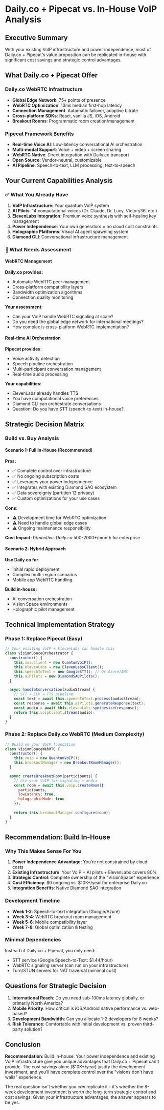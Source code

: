 # Daily.co + Pipecat vs. In-House VoIP Analysis

## Executive Summary
With your existing VoIP infrastructure and power independence, most of Daily.co + Pipecat's value proposition can be replicated in-house with significant cost savings and strategic control advantages.

## What Daily.co + Pipecat Offer

### Daily.co WebRTC Infrastructure
- **Global Edge Network**: 75+ points of presence
- **WebRTC Optimization**: 13ms median first-hop latency
- **Connection Management**: Automatic failover, adaptive bitrate
- **Cross-platform SDKs**: React, vanilla JS, iOS, Android
- **Breakout Rooms**: Programmatic room creation/management

### Pipecat Framework Benefits
- **Real-time Voice AI**: Low-latency conversational AI orchestration
- **Multi-modal Support**: Voice + video + screen sharing
- **WebRTC Native**: Direct integration with Daily.co transport
- **Open Source**: Vendor-neutral, customizable
- **AI Pipeline**: Speech-to-text, LLM processing, text-to-speech

## Your Current Capabilities Analysis

### ✅ What You Already Have
1. **VoIP Infrastructure**: Your quantum VoIP system
2. **AI Pilots**: 14 computational voices (Dr. Claude, Dr. Lucy, Victory36, etc.)
3. **ElevenLabs Integration**: Premium voice synthesis with self-healing key management
4. **Power Independence**: Your own generators = no cloud cost constraints
5. **Holographic Platforms**: Visual AI agent spawning system
6. **Diamond CLI**: Conversational infrastructure management

### 🤔 What Needs Assessment

#### WebRTC Management
**Daily.co provides:**
- Automatic WebRTC peer management
- Cross-platform compatibility layers
- Bandwidth optimization algorithms
- Connection quality monitoring

**Your assessment:**
- Can your VoIP handle WebRTC signaling at scale?
- Do you need the global edge network for international meetings?
- How complex is cross-platform WebRTC implementation?

#### Real-time AI Orchestration
**Pipecat provides:**
- Voice activity detection
- Speech pipeline orchestration
- Multi-participant conversation management
- Real-time audio processing

**Your capabilities:**
- ElevenLabs already handles TTS
- You have computational voice preferences
- Diamond CLI can orchestrate conversations
- Question: Do you have STT (speech-to-text) in-house?

## Strategic Decision Matrix

### Build vs. Buy Analysis

#### Scenario 1: Full In-House (Recommended)
**Pros:**
- ✅ Complete control over infrastructure
- ✅ No ongoing subscription costs
- ✅ Leverages your power independence
- ✅ Integrates with existing Diamond SAO ecosystem
- ✅ Data sovereignty (partition 12 privacy)
- ✅ Custom optimizations for your use cases

**Cons:**
- ⚠️ Development time for WebRTC optimization
- ⚠️ Need to handle global edge cases
- ⚠️ Ongoing maintenance responsibility

**Cost Impact:** $0/month vs. Daily.co ~$500-2000+/month for enterprise

#### Scenario 2: Hybrid Approach
**Use Daily.co for:**
- Initial rapid deployment
- Complex multi-region scenarios
- Mobile app WebRTC handling

**Build in-house:**
- AI conversation orchestration
- Vision Space environments
- Holographic pilot management

## Technical Implementation Strategy

### Phase 1: Replace Pipecat (Easy)
```javascript
// Your existing VoIP + ElevenLabs can handle this
class VisionSpaceOrchestrator {
  constructor() {
    this.voipClient = new QuantumVoIP();
    this.elevenLabs = new ElevenLabsClient();
    this.speechToText = new GoogleSTT(); // Or Azure/AWS
    this.aiPilots = new DiamondSAOPilots();
  }

  async handleConversation(audioStream) {
    // STT → LLM → TTS pipeline
    const text = await this.speechToText.process(audioStream);
    const response = await this.aiPilots.generateResponse(text);
    const audio = await this.elevenLabs.synthesize(response);
    return this.voipClient.stream(audio);
  }
}
```

### Phase 2: Replace Daily.co WebRTC (Medium Complexity)
```javascript
// Build on your VoIP foundation
class VisionSpaceWebRTC {
  constructor() {
    this.voip = new QuantumVoIP();
    this.breakoutManager = new BreakoutRoomManager();
  }

  async createBreakoutRoom(participants) {
    // Use your VoIP for signaling + media
    const room = await this.voip.createRoom({
      participants,
      lowLatency: true,
      holographicMode: true
    });
    
    return this.breakoutManager.configure(room);
  }
}
```

## Recommendation: Build In-House

### Why This Makes Sense For You

1. **Power Independence Advantage**: You're not constrained by cloud costs
2. **Existing Infrastructure**: Your VoIP + AI pilots + ElevenLabs covers 80%
3. **Strategic Control**: Complete ownership of the "VisionSpace" experience
4. **Cost Efficiency**: $0 ongoing vs. $10K+/year for enterprise Daily.co
5. **Integration Benefits**: Native Diamond SAO integration

### Development Timeline
- **Week 1-2**: Speech-to-text integration (Google/Azure)
- **Week 3-4**: WebRTC breakout room management
- **Week 5-6**: Mobile compatibility layer
- **Week 7-8**: Global optimization & testing

### Minimal Dependencies
Instead of Daily.co + Pipecat, you only need:
- STT service (Google Speech-to-Text: $1.44/hour)
- WebRTC signaling server (can run on your infrastructure)
- Turn/STUN servers for NAT traversal (minimal cost)

## Questions for Strategic Decision

1. **International Reach**: Do you need sub-100ms latency globally, or primarily North America?
2. **Mobile Priority**: How critical is iOS/Android native performance vs. web-based?
3. **Development Bandwidth**: Can you allocate 1-2 developers for 8 weeks?
4. **Risk Tolerance**: Comfortable with initial development vs. proven third-party solution?

## Conclusion

**Recommendation**: Build in-house. Your power independence and existing VoIP infrastructure give you unique advantages that Daily.co + Pipecat can't provide. The cost savings alone ($10K+/year) justify the development investment, and you'll have complete control over the "visions don't have walls" experience.

The real question isn't whether you *can* replicate it - it's whether the 8-week development investment is worth the long-term strategic control and cost savings. Given your infrastructure advantages, the answer appears to be yes.